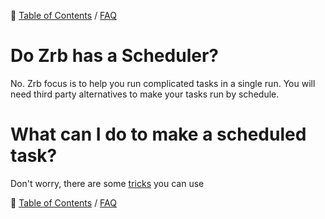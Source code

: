 🔖 [Table of Contents](../README.md) / [FAQ](README.md)

# Do Zrb has a Scheduler?

No. Zrb focus is to help you run complicated tasks in a single run. You will need third party alternatives to make your tasks run by schedule.

# What can I do to make a scheduled task?

Don't worry, there are some [tricks](../tutorials/run-task-by-schedule.md) you can use

🔖 [Table of Contents](../README.md) / [FAQ](README.md)
